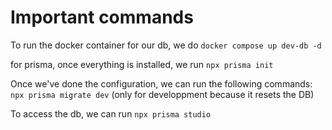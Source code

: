 # Important commands

To run the docker container for our db, we do `docker compose up dev-db -d`

for prisma, once everything is installed, we run `npx prisma init`

Once we've done the configuration, we can run the following commands:
`npx prisma migrate dev` (only for developpment because it resets the DB)

To access the db, we can run `npx prisma studio`